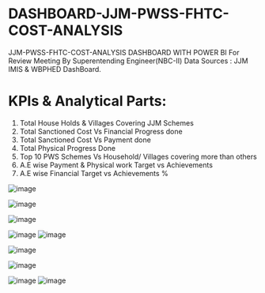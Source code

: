 # DASHBOARD-JJM-PWSS-FHTC-COST-ANALYSIS
JJM-PWSS-FHTC-COST-ANALYSIS  DASHBOARD WITH POWER BI For Review Meeting By Superentending Engineer(NBC-II)
Data Sources : JJM IMIS & WBPHED DashBoard.

 # KPIs & Analytical Parts:
 1. Total House Holds & Villages Covering JJM Schemes
 2. Total Sanctioned Cost Vs Financial Progress done
 3. Total Sanctioned Cost Vs Payment done
 4. Total Physical Progress Done
 5. Top 10 PWS Schemes Vs Household/ Villages covering more than others
 6. A.E wise Payment & Physical work Target vs Achievements
 7. A.E wise Financial Target vs Achievements %


![image](https://github.com/user-attachments/assets/caf2fc40-18d3-4e6e-81fd-7bb3260407d8)


![image](https://github.com/user-attachments/assets/9f824770-409a-4023-836e-e8c338a1e960)

![image](https://github.com/user-attachments/assets/bdd38def-d7b3-4ebf-b85a-1b7f026408b8)

![image](https://github.com/user-attachments/assets/7f9ec472-4c1d-4bd9-a006-5987303cc542)
![image](https://github.com/user-attachments/assets/33629d28-14ef-4af4-bf62-132a345940bd)

![image](https://github.com/user-attachments/assets/32b76ff1-812b-4c86-a5cf-bfe3912057dd)

![image](https://github.com/user-attachments/assets/894f2bc5-3f6b-4d54-8a8a-571688833ac9)

![image](https://github.com/user-attachments/assets/b8427aa0-9b4d-4eca-aec1-957783260b09)
![image](https://github.com/user-attachments/assets/72bde937-78ac-489e-bcad-1f1429c8ea66)


